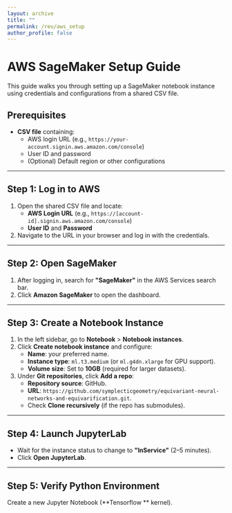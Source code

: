 ```yaml
---
layout: archive
title: ""
permalink: /reu/aws_setup
author_profile: false
---
```


# AWS SageMaker Setup Guide

This guide walks you through setting up a SageMaker notebook instance using credentials and configurations from a shared CSV file.

## Prerequisites
- **CSV file** containing:
  - AWS login URL (e.g., `https://your-account.signin.aws.amazon.com/console`)
  - User ID and password
  - (Optional) Default region or other configurations

---

## Step 1: Log in to AWS
1. Open the shared CSV file and locate:
   - **AWS Login URL** (e.g., `https://[account-id].signin.aws.amazon.com/console`)
   - **User ID** and **Password**  
2. Navigate to the URL in your browser and log in with the credentials.

---

## Step 2: Open SageMaker
1. After logging in, search for **"SageMaker"** in the AWS Services search bar.
2. Click **Amazon SageMaker** to open the dashboard.

---

## Step 3: Create a Notebook Instance
1. In the left sidebar, go to **Notebook** > **Notebook instances**.
2. Click **Create notebook instance** and configure:
   - **Name**: your preferred name.
   - **Instance type**: `ml.t3.medium` (or `ml.g4dn.xlarge` for GPU support).
   - **Volume size**: Set to **10GB** (required for larger datasets).
3. Under **Git repositories**, click **Add a repo**:
   - **Repository source**: GitHub.
   - **URL**: `https://github.com/symplecticgeometry/equivariant-neural-networks-and-equivarification.git`.
   - Check **Clone recursively** (if the repo has submodules).

---

## Step 4: Launch JupyterLab
- Wait for the instance status to change to **"InService"** (2–5 minutes).
- Click **Open JupyterLab**.

---

## Step 5: Verify Python Environment
Create a new Jupyter Notebook (**Tensorflow ** kernel).
